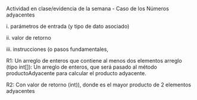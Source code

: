 Actividad en clase/evidencia de la semana - Caso de los Números adyacentes




i. parámetros de entrada (y tipo de dato asociado)

ii. valor de retorno

iii. instrucciones (o pasos fundamentales, 

R1: Un arreglo de enteros que contiene al menos dos elementos
arreglo (tipo int[]): Un arreglo de enteros, que será pasado al método productoAdyacente para calcular el producto adyacente.

R2: Con valor de retorno (int)), donde es el mayor producto de 2 elementos adyacentes